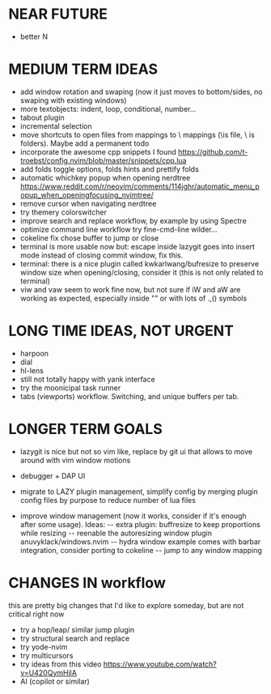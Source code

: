 # NEAR FUTURE 
- better N

# MEDIUM TERM IDEAS
- add window rotation and swaping (now it just moves to bottom/sides, no swaping with existing windows)
- more textobjects: indent, loop, conditional, number...
- tabout plugin
- incremental selection
- move shortcuts to open files from <leader> mappings to \ mappings (\is file, \\ is folders). Maybe add a permanent todo
- incorporate the awesome cpp snippets I found https://github.com/t-troebst/config.nvim/blob/master/snippets/cpp.lua
- add folds toggle options, folds hints and prettify folds
- automatic whichkey popup when opening nerdtree https://www.reddit.com/r/neovim/comments/114jghr/automatic_menu_popup_when_openingfocusing_nvimtree/
- remove cursor when navigating nerdtree
- try themery colorswitcher
- improve search and replace workflow, by example by using Spectre
- optimize command line workflow try fine-cmd-line wilder...
- cokeline fix chose buffer to jump or close
- terminal is more usable now but: escape inside lazygit goes into insert mode instead of closing commit window, fix this.
- terminal: there is a nice plugin called kwkarlwang/bufresize to preserve window size when opening/closing, consider it (this is not only related to terminal)
- viw and vaw seem to work fine now, but not sure if iW and aW are working as expected, especially inside "" or with lots of .,() symbols 

# LONG TIME IDEAS, NOT URGENT
- harpoon
- dial
- hl-lens
- still not totally happy with yank interface
- try the moonicipal task runner
- tabs (viewports) workflow. Switching, and unique buffers per tab.

# LONGER TERM GOALS
- lazygit is nice but not so vim like, replace by git ui that allows to move around with vim window motions
- debugger + DAP UI

- migrate to LAZY plugin management, simplify config by merging plugin config files by purpose to reduce number of lua files
- improve window management (now it works, consider if it's enough after some usage). Ideas: 
-- extra plugin: buffresize to keep proportions while resizing
-- reenable the autoresizing window plugin anuvyklack/windows.nvim
-- hydra window example comes with barbar integration, consider porting to cokeline
-- jump to any window mapping


# CHANGES IN workflow
this are pretty big changes that I'd like to explore someday, but are not critical right now
- try a hop/leap/ similar jump plugin
- try structural search and replace
- try yode-nvim
- try multicursors
- try ideas from this video https://www.youtube.com/watch?v=U420QymHjlA
- AI (copilot or similar)

